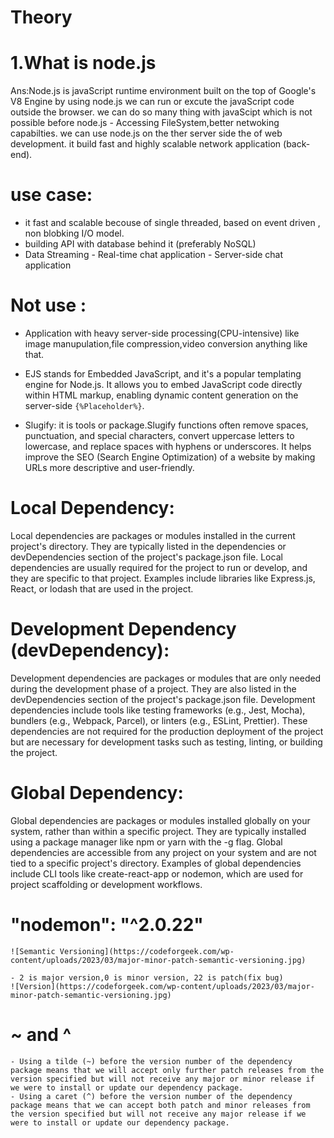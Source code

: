 # Theory

# 1.What is node.js

Ans:Node.js is javaScript runtime environment built on the top of Google's V8 Engine by using node.js we can run or excute the javaScript code outside the browser.
we can do so many thing with javaScipt which is not possible before node.js - Accessing FileSystem,better netwoking capabilties.
we can use node.js on the ther server side the of web development. it build fast and highly scalable network application (back-end).

# use case:

- it fast and scalable becouse of single threaded, based on event driven , non blobking I/O model.
- building API with database behind it (preferably NoSQL)
- Data Streaming - Real-time chat application - Server-side chat application

# Not use :

- Application with heavy server-side processing(CPU-intensive) like image manupulation,file compression,video conversion anything like that.

- EJS stands for Embedded JavaScript, and it's a popular templating engine for Node.js. It allows you to embed JavaScript code directly within HTML markup, enabling dynamic content generation on the server-side `{%Placeholder%}`.

- Slugify: it is tools or package.Slugify functions often remove spaces, punctuation, and special characters, convert uppercase letters to lowercase, and replace spaces with hyphens or underscores. It helps improve the SEO (Search Engine Optimization) of a website by making URLs more descriptive and user-friendly.

# Local Dependency:

Local dependencies are packages or modules installed in the current project's directory.
They are typically listed in the dependencies or devDependencies section of the project's package.json file.
Local dependencies are usually required for the project to run or develop, and they are specific to that project.
Examples include libraries like Express.js, React, or lodash that are used in the project.

# Development Dependency (devDependency):

Development dependencies are packages or modules that are only needed during the development phase of a project.
They are also listed in the devDependencies section of the project's package.json file.
Development dependencies include tools like testing frameworks (e.g., Jest, Mocha), bundlers (e.g., Webpack, Parcel), or linters (e.g., ESLint, Prettier).
These dependencies are not required for the production deployment of the project but are necessary for development tasks such as testing, linting, or building the project.

# Global Dependency:

Global dependencies are packages or modules installed globally on your system, rather than within a specific project.
They are typically installed using a package manager like npm or yarn with the -g flag.
Global dependencies are accessible from any project on your system and are not tied to a specific project's directory.
Examples of global dependencies include CLI tools like create-react-app or nodemon, which are used for project scaffolding or development workflows.

# "nodemon": "^2.0.22"

    ![Semantic Versioning](https://codeforgeek.com/wp-content/uploads/2023/03/major-minor-patch-semantic-versioning.jpg)

    - 2 is major version,0 is minor version, 22 is patch(fix bug)
    ![Version](https://codeforgeek.com/wp-content/uploads/2023/03/major-minor-patch-semantic-versioning.jpg)

# ~ and ^

    - Using a tilde (~) before the version number of the dependency package means that we will accept only further patch releases from the version specified but will not receive any major or minor release if we were to install or update our dependency package.
    - Using a caret (^) before the version number of the dependency package means that we can accept both patch and minor releases from the version specified but will not receive any major release if we were to install or update our dependency package.
